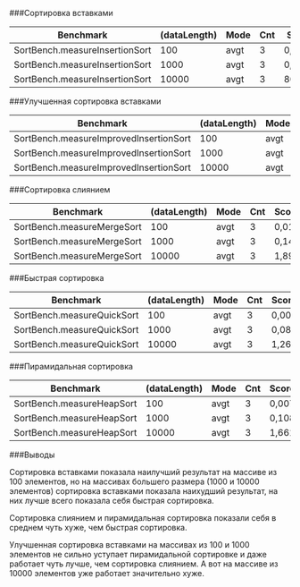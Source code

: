 ###Сортировка вставками

| Benchmark                              | (dataLength) | Mode | Cnt |  Score  |  Error | Units |
|----------------------------------------|--------------|------|-----|---------|--------|-------|
| SortBench.measureInsertionSort         |          100 | avgt |  3  | 0,005   | 0,001  | ms/op |
| SortBench.measureInsertionSort         |         1000 | avgt |  3  | 0,653   | 0,746  | ms/op |
| SortBench.measureInsertionSort         |        10000 | avgt |  3  | 80,048  | 10,150 | ms/op |

###Улучшенная сортировка вставками

| Benchmark                              | (dataLength) | Mode | Cnt |  Score  |  Error | Units |
|----------------------------------------|--------------|------|-----|---------|--------|-------|
| SortBench.measureImprovedInsertionSort |          100 | avgt |  3  | 0,008   | 0,001  | ms/op |
| SortBench.measureImprovedInsertionSort |         1000 | avgt |  3  | 0,124   | 0,001  | ms/op |
| SortBench.measureImprovedInsertionSort |        10000 | avgt |  3  | 3,042   | 0,048  | ms/op |

###Сортировка слиянием

| Benchmark                              | (dataLength) | Mode | Cnt |  Score  |  Error | Units |
|----------------------------------------|--------------|------|-----|---------|--------|-------|
| SortBench.measureMergeSort             |          100 | avgt |  3  | 0,011   | 0,001  | ms/op |
| SortBench.measureMergeSort             |         1000 | avgt |  3  | 0,142   | 0,002  | ms/op |
| SortBench.measureMergeSort             |        10000 | avgt |  3  | 1,896   | 0,170  | ms/op |

###Быстрая сортировка

| Benchmark                              | (dataLength) | Mode | Cnt |  Score  |  Error | Units |
|----------------------------------------|--------------|------|-----|---------|--------|-------|
| SortBench.measureQuickSort             |          100 | avgt |  3  | 0,006   | 0,001  | ms/op |
| SortBench.measureQuickSort             |         1000 | avgt |  3  | 0,087   | 0,018  | ms/op |
| SortBench.measureQuickSort             |        10000 | avgt |  3  | 1,261   | 0,035  | ms/op |

###Пирамидальная сортировка

| Benchmark                              | (dataLength) | Mode | Cnt |  Score  |  Error | Units |
|----------------------------------------|--------------|------|-----|---------|--------|-------|
| SortBench.measureHeapSort              |          100 | avgt |  3  | 0,007   | 0,001  | ms/op |
| SortBench.measureHeapSort              |         1000 | avgt |  3  | 0,108   | 0,004  | ms/op |
| SortBench.measureHeapSort              |        10000 | avgt |  3  | 1,661   | 0,049  | ms/op |

###Выводы

Сортировка вставками показала наилучший результат на массиве из 100 элементов, но на массивах большего размера (1000 и 10000 элементов) сортировка вставками показала наихудший результат, на них лучше всего показала себя быстрая сортировка. 

Сортировка слиянием и пирамидальная сортировка показали себя в среднем чуть хуже, чем быстрая сортировка. 

Улучшенная сортировка вставками на массивах из 100 и 1000 элементов не сильно уступает пирамидальной сортировке и даже работает чуть лучше, чем сортировка слиянием. А вот на массиве из 10000 элементов уже работает значительно хуже.   